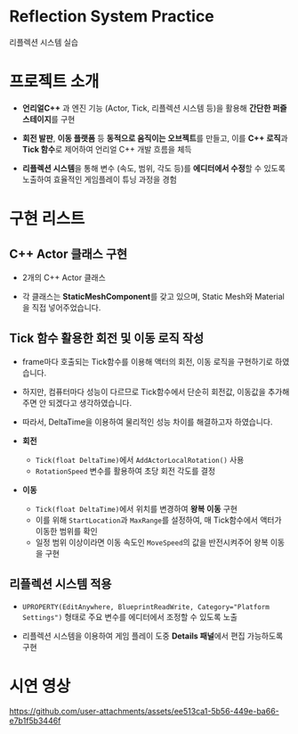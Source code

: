 # Reflection System Practice
리플렉션 시스템 실습

# 프로젝트 소개
-  **언리얼C++** 과 엔진 기능 (Actor, Tick, 리플렉션 시스템 등)을 활용해 **간단한 퍼즐 스테이지**를 구현
  
- **회전 발판**, **이동 플랫폼** 등 **동적으로 움직이는 오브젝트**를 만들고, 이를 **C++ 로직**과 **Tick 함수**로 제어하여 언리얼 C++ 개발 흐름을 체득
- **리플렉션 시스템**을 통해 변수 (속도, 범위, 각도 등)를 **에디터에서 수정**할 수 있도록 노출하여 효율적인 게임플레이 튜닝 과정을 경험

# 구현 리스트

## C++ Actor 클래스 구현

- 2개의 C++ Actor 클래스
  
- 각 클래스는 **StaticMeshComponent**를 갖고 있으며, Static Mesh와 Material을 직접 넣어주었습니다.

## Tick 함수 활용한 회전 및 이동 로직 작성

- frame마다 호출되는 Tick함수를 이용해 액터의 회전, 이동 로직을 구현하기로 하였습니다.

- 하지만, 컴퓨터마다 성능이 다르므로 Tick함수에서 단순히 회전값, 이동값을 추가해주면 안 되겠다고 생각하였습니다.

- 따라서, DeltaTime을 이용하여 물리적인 성능 차이를 해결하고자 하였습니다.

- **회전**
    - `Tick(float DeltaTime)`에서 `AddActorLocalRotation()` 사용
    - `RotationSpeed` 변수를 활용하여 초당 회전 각도를 결정
- **이동**
    - `Tick(float DeltaTime)`에서 위치를 변경하여 **왕복 이동** 구현
    - 이를 위해 `StartLocation`과 `MaxRange`를 설정하여, 매 Tick함수에서 액터가 이동한 범위를 확인
    - 일정 범위 이상이라면 이동 속도인 `MoveSpeed`의 값을 반전시켜주어 왕복 이동을 구현

## 리플렉션 시스템 적용

- `UPROPERTY(EditAnywhere, BlueprintReadWrite, Category="Platform Settings")` 형태로 주요 변수를 에디터에서 조정할 수 있도록 노출
  
- 리플렉션 시스템을 이용하여 게임 플레이 도중 **Details 패널**에서 편집 가능하도록 구현

# 시연 영상

https://github.com/user-attachments/assets/ee513ca1-5b56-449e-ba66-e7b1f5b3446f



